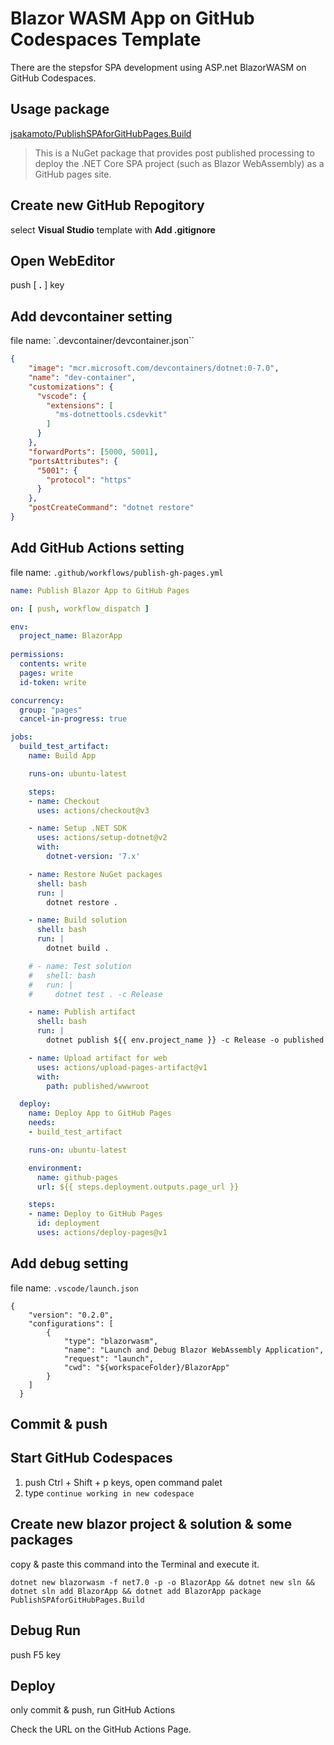 # Blazor WASM App on GitHub Codespaces Template
There are the stepsfor SPA development using ASP.net BlazorWASM on GitHub Codespaces.
## Usage package
[jsakamoto/PublishSPAforGitHubPages.Build](https://github.com/jsakamoto/PublishSPAforGitHubPages.Build)
>This is a NuGet package that provides post published processing to deploy the .NET Core SPA project (such as Blazor WebAssembly) as a GitHub pages site.

## Create new GitHub Repogitory
select **Visual Studio** template with **Add .gitignore**
## Open WebEditor
push [ **.** ] key
## Add devcontainer setting
file name: `.devcontainer/devcontainer.json``
```json
{
    "image": "mcr.microsoft.com/devcontainers/dotnet:0-7.0",
    "name": "dev-container",
    "customizations": {
      "vscode": {
        "extensions": [
          "ms-dotnettools.csdevkit"
        ]
      }
    },
    "forwardPorts": [5000, 5001],
    "portsAttributes": {
      "5001": {
        "protocol": "https"
      }
    },
    "postCreateCommand": "dotnet restore"
}
```
## Add GitHub Actions setting
file name: `.github/workflows/publish-gh-pages.yml`
```yml
name: Publish Blazor App to GitHub Pages

on: [ push, workflow_dispatch ]

env:
  project_name: BlazorApp
  
permissions:
  contents: write
  pages: write
  id-token: write

concurrency:
  group: "pages"
  cancel-in-progress: true

jobs:
  build_test_artifact:
    name: Build App

    runs-on: ubuntu-latest

    steps:
    - name: Checkout
      uses: actions/checkout@v3

    - name: Setup .NET SDK
      uses: actions/setup-dotnet@v2
      with:
        dotnet-version: '7.x'

    - name: Restore NuGet packages
      shell: bash
      run: |
        dotnet restore .

    - name: Build solution
      shell: bash
      run: |
        dotnet build .

    # - name: Test solution
    #   shell: bash
    #   run: |
    #     dotnet test . -c Release

    - name: Publish artifact
      shell: bash
      run: |
        dotnet publish ${{ env.project_name }} -c Release -o published -p:GHPages=true

    - name: Upload artifact for web
      uses: actions/upload-pages-artifact@v1
      with:
        path: published/wwwroot

  deploy:
    name: Deploy App to GitHub Pages
    needs:
    - build_test_artifact

    runs-on: ubuntu-latest

    environment:
      name: github-pages
      url: ${{ steps.deployment.outputs.page_url }}

    steps:
    - name: Deploy to GitHub Pages
      id: deployment
      uses: actions/deploy-pages@v1
```
## Add debug setting
file name: `.vscode/launch.json`
```
{
    "version": "0.2.0",
    "configurations": [
        {
            "type": "blazorwasm",
            "name": "Launch and Debug Blazor WebAssembly Application",
            "request": "launch",
            "cwd": "${workspaceFolder}/BlazorApp"
        }
    ]
  }
```
## Commit & push
## Start GitHub Codespaces
1. push Ctrl + Shift + p keys, open command palet
1. type `continue working in new codespace`
## Create new blazor project & solution & some packages
copy & paste this command into the Terminal and execute it.
```
dotnet new blazorwasm -f net7.0 -p -o BlazorApp && dotnet new sln && dotnet sln add BlazorApp && dotnet add BlazorApp package PublishSPAforGitHubPages.Build
```
## Debug Run
push F5 key
## Deploy
only commit & push, run GitHub Actions

Check the URL on the GitHub Actions Page. 